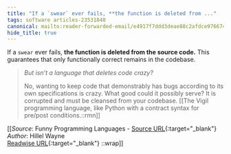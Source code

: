 ```yaml
---
title: "If a `swear` ever fails, **the function is deleted from ..."
tags: software articles-23531840
canonical: mailto:reader-forwarded-email/e4917f7ddd3deae88c2afdce976674d9
hide_title: true
---
```


If a `swear` ever fails, **the function is deleted from the source code.** This guarantees that only functionally correct remains in the codebase.

> *But isn’t a language that deletes code crazy?*
> 
> No, wanting to keep code that demonstrably has bugs according to its own specifications is crazy. What good could it possibly serve? It is corrupted and must be cleansed from your codebase.
[[The Vigil programming language, like Python with a contract syntax for pre/post conditions.::rmn]]


[[_Source_: Funny Programming Languages - [Source URL](mailto:reader-forwarded-email/e4917f7ddd3deae88c2afdce976674d9){:target="_blank"}<br>
_Author_: Hillel Wayne<br>
[Readwise URL](https://readwise.io/open/460831525){:target="_blank"}
::wrap]]